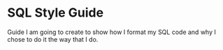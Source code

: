# SQL Style Guide
Guide I am going to create to show how I format my SQL code and why I chose to
do it the way that I do.
